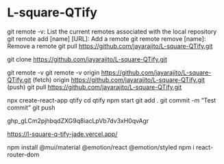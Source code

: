 # L-square-QTify

git remote -v: List the current remotes associated with the local repository
git remote add [name] [URL]: Add a remote
git remote remove [name]: Remove a remote
git pull https://github.com/jayarajito/L-square-QTify.git

git clone https://github.com/jayarajito/L-square-QTify.git

git remote -v
git remote -v
origin https://github.com/jayarajito/L-square-QTify.git (fetch)
origin https://github.com/jayarajito/L-square-QTify.git (push)
git pull https://github.com/jayarajito/L-square-QTify.git

npx create-react-app qtify
cd qtify
npm start
git add .
git commit -m “Test commit”
git push

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

https://l-square-q-tify-jade.vercel.app/

npm install @mui/material @emotion/react @emotion/styled
npm i react-router-dom
